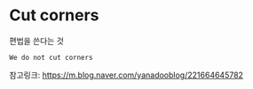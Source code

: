 # Cut corners

편법을 쓴다는 것

`We do not cut corners`

참고링크: https://m.blog.naver.com/yanadooblog/221664645782

